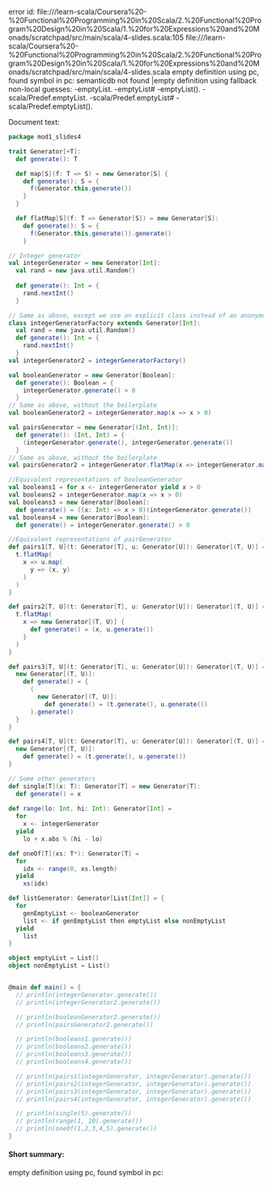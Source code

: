 error id: file://<WORKSPACE>/learn-scala/Coursera%20-%20Functional%20Programming%20in%20Scala/2.%20Functional%20Program%20Design%20in%20Scala/1.%20for%20Expressions%20and%20Monads/scratchpad/src/main/scala/4-slides.scala:105
file://<WORKSPACE>/learn-scala/Coursera%20-%20Functional%20Programming%20in%20Scala/2.%20Functional%20Program%20Design%20in%20Scala/1.%20for%20Expressions%20and%20Monads/scratchpad/src/main/scala/4-slides.scala
empty definition using pc, found symbol in pc: 
semanticdb not found
|empty definition using fallback
non-local guesses:
	 -emptyList.
	 -emptyList#
	 -emptyList().
	 -scala/Predef.emptyList.
	 -scala/Predef.emptyList#
	 -scala/Predef.emptyList().

Document text:

```scala
package mod1_slides4

trait Generator[+T]:
  def generate(): T

  def map[S](f: T => S) = new Generator[S] {
    def generate(): S = {
      f(Generator.this.generate())
    }
  }

  def flatMap[S](f: T => Generator[S]) = new Generator[S]:
    def generate(): S = { 
      f(Generator.this.generate()).generate()
    }

// Integer generator
val integerGenerator = new Generator[Int]: 
  val rand = new java.util.Random()
  
  def generate(): Int = {
    rand.nextInt()
  }

// Same as above, except we use an explicit class instead of an anonymous class
class integerGeneratorFactory extends Generator[Int]:
  val rand = new java.util.Random()
  def generate(): Int = {
    rand.nextInt()
  }
val integerGenerator2 = integerGeneratorFactory()

val booleanGenerator = new Generator[Boolean]:
  def generate(): Boolean = {
    integerGenerator.generate() > 0
  }
// Same as above, without the boilerplate
val booleanGenerator2 = integerGenerator.map(x => x > 0)

val pairsGenerator = new Generator[(Int, Int)]:
  def generate(): (Int, Int) = {
    (integerGenerator.generate(), integerGenerator.generate())
  }
// Same as above, without the boilerplate
val pairsGenerator2 = integerGenerator.flatMap(x => integerGenerator.map(y => (x,y)))

//Equivalent representations of booleanGenerator
val booleans1 = for x <- integerGenerator yield x > 0
val booleans2 = integerGenerator.map(x => x > 0)
val booleans3 = new Generator[Boolean]:
  def generate() = ((x: Int) => x > 0)(integerGenerator.generate())
val booleans4 = new Generator[Boolean]:
  def generate() = integerGenerator.generate() > 0

//Equivalent representations of pairGenerator
def pairs1[T, U](t: Generator[T], u: Generator[U]): Generator[(T, U)] = {
  t.flatMap(
    x => u.map(
      y => (x, y)
    )
  )
}

def pairs2[T, U](t: Generator[T], u: Generator[U]): Generator[(T, U)] = {
  t.flatMap(
    x => new Generator[(T, U)] { 
      def generate() = (x, u.generate()) 
    }
  )
}

def pairs3[T, U](t: Generator[T], u: Generator[U]): Generator[(T, U)] = {
  new Generator[(T, U)]:
    def generate() = {
      (
        new Generator[(T, U)]: 
          def generate() = (t.generate(), u.generate())
      ).generate()
  }
}

def pairs4[T, U](t: Generator[T], u: Generator[U]): Generator[(T, U)] = {
  new Generator[(T, U)]:
    def generate() = (t.generate(), u.generate())
}

// Some other generators
def single[T](x: T): Generator[T] = new Generator[T]:
  def generate() = x
  
def range(lo: Int, hi: Int): Generator[Int] =
  for 
    x <- integerGenerator 
  yield 
    lo + x.abs % (hi - lo)

def oneOf[T](xs: T*): Generator[T] =
  for 
    idx <- range(0, xs.length) 
  yield 
    xs(idx)

def listGenerator: Generator[List[Int]] = {
  for 
    genEmptyList <- booleanGenerator
    list <- if genEmptyList then emptyList else nonEmptyList
  yield
    list
}

object emptyList = List()
object nonEmptyList = List()


@main def main() = {
  // println(integerGenerator.generate())
  // println(integerGenerator2.generate())

  // println(booleanGenerator2.generate())
  // println(pairsGenerator2.generate())

  // println(booleans1.generate())
  // println(booleans2.generate())
  // println(booleans3.generate())
  // println(booleans4.generate())

  // println(pairs1(integerGenerator, integerGenerator).generate())
  // println(pairs2(integerGenerator, integerGenerator).generate())
  // println(pairs3(integerGenerator, integerGenerator).generate())
  // println(pairs4(integerGenerator, integerGenerator).generate())

  // println(single(5).generate())
  // println(range(1, 10).generate())
  // println(oneOf(1,2,3,4,5).generate())
}
```

#### Short summary: 

empty definition using pc, found symbol in pc: 